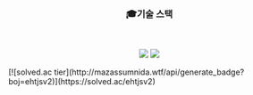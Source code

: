 <div>
<h3 align="center"><b>🎓기술 스택</b></h3>
</br>
<p align="center">
  <img src="https://img.shields.io/badge/C-A8B9CC?style=for-the-badge&logo=C&logoColor=white">
  <img src="https://img.shields.io/badge/JAVA-007396?style=for-the-badge&logo=java&logoColor=white">
</p>
</div>
  [![solved.ac tier](http://mazassumnida.wtf/api/generate_badge?boj=ehtjsv2)](https://solved.ac/ehtjsv2)

<!--
**ehtjsv2/ehtjsv2** is a ✨ _special_ ✨ repository because its `README.md` (this file) appears on your GitHub profile.

Here are some ideas to get you started:

- 🔭 I’m currently working on ...
- 🌱 I’m currently learning ...
- 👯 I’m looking to collaborate on ...
- 🤔 I’m looking for help with ...
- 💬 Ask me about ...
- 📫 How to reach me: ...
- 😄 Pronouns: ...
- ⚡ Fun fact: ...
-->
